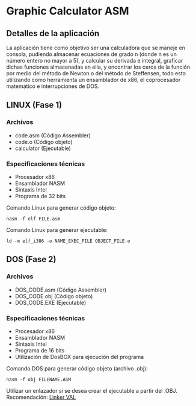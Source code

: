 # Graphic Calculator ASM

## Detalles de la aplicación

La aplicación tiene como objetivo ser una calculadora que se maneje en consola, pudiendo almacenar ecuaciones de grado n (donde n es un número entero no mayor a 5), y calcular su derivada e integral, graficar dichas funciones almacenadas en ella, y encontrar los ceros de la función por medio del método de Newton o del método de Steffensen, todo esto utilizando como herramienta un ensamblador de x86, el coprocesador matemático e interrupciones de DOS.


## LINUX (Fase 1)

### Archivos

- code.asm 		(Código Assembler)
- code.o 		(Código objeto)
- calculator	(Ejecutable)

### Especificaciones técnicas

- Procesador x86
- Ensamblador NASM
- Sintaxis Intel
- Programa de 32 bits

Comando Linux para generar código objeto:

```
nasm -f elf FILE.asm
```

Comando Linux para generar ejecutable:

```
ld -m elf_i386 -o NAME_EXEC_FILE OBJECT_FILE.o
```


## DOS (Fase 2)

### Archivos

- DOS_CODE.asm 	(Código Assembler)
- DOS_CODE.obj 	(Código objeto)
- DOS_CODE.EXE	(Ejecutable)

### Especificaciones técnicas

- Procesador x86
- Ensamblador NASM
- Sintaxis Intel
- Programa de 16 bits
- Utilización de DosBOX para ejecución del programa

Comando DOS para generar código objeto (archivo .obj):

```
nasm -f obj FILENAME.ASM
```

Utilizar un enlazador si se desea crear el ejecutable a partir del .OBJ.
Recomendación: [Linker VAL](https://people.ece.ubc.ca/edc/379.jan99/assembler.html)
